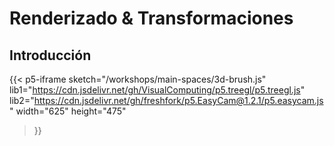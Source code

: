 # Renderizado & Transformaciones

## Introducción 

{{< p5-iframe sketch="/workshops/main-spaces/3d-brush.js"
   lib1="https://cdn.jsdelivr.net/gh/VisualComputing/p5.treegl/p5.treegl.js"
   lib2="https://cdn.jsdelivr.net/gh/freshfork/p5.EasyCam@1.2.1/p5.easycam.js"
   width="625" height="475"
>}}